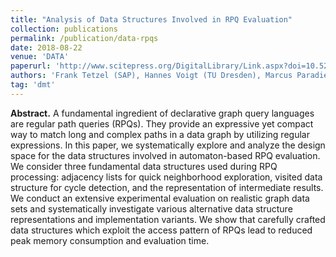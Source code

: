 ```yaml
---
title: "Analysis of Data Structures Involved in RPQ Evaluation"
collection: publications
permalink: /publication/data-rpqs
date: 2018-08-22
venue: 'DATA'
paperurl: 'http://www.scitepress.org/DigitalLibrary/Link.aspx?doi=10.5220/0006860303340343'
authors: 'Frank Tetzel (SAP), Hannes Voigt (TU Dresden), Marcus Paradies (DLR), Romans Kasperovics (SAP) and Wolfgang Lehner (TU Dresden)'
tag: 'dmt'
---
```


**Abstract.** A fundamental ingredient of declarative graph query languages are regular path queries (RPQs). They provide an expressive yet compact way to match long and complex paths in a data graph by utilizing regular expressions. In this paper, we systematically explore and analyze the design space for the data structures involved in automaton-based RPQ evaluation. We consider three fundamental data structures used during RPQ processing: adjacency lists for quick neighborhood exploration, visited data structure for cycle detection, and the representation of intermediate results. We conduct an extensive experimental evaluation on realistic graph data sets and systematically investigate various alternative data structure representations and implementation variants. We show that carefully crafted data structures which exploit the access pattern of RPQs lead to reduced peak memory consumption and evaluation time.
